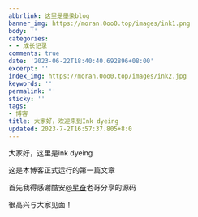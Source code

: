 ```yaml
---
abbrlink: 这里是墨染blog
banner_img: https://moran.0oo0.top/images/ink1.png
body: ''
categories:
- - 成长记录
comments: true
date: '2023-06-22T18:40:40.692896+08:00'
excerpt: ''
index_img: https://moran.0oo0.top/images/ink2.jpg
keywords: ''
permalink: ''
sticky: ''
tags:
- 博客
title: 大家好，欢迎来到Ink dyeing
updated: 2023-7-2T16:57:37.805+8:0
---
```

大家好，这里是ink dyeing

这是本博客正式运行的第一篇文章

首先我得感谢酷安[@星奋](http://www.coolapk.com/u/3670919)老哥分享的源码

很高兴与大家见面！
